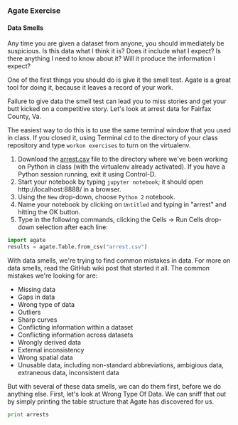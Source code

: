 ### Agate Exercise

#### Data Smells

  Any time you are given a dataset from anyone, you should immediately be suspicious. Is this data what I think it is? Does it include what I expect? Is there anything I need to know about it? Will it produce the information I expect?

  One of the first things you should do is give it the smell test. Agate is a great tool for doing it, because it leaves a record of your work.

  Failure to give data the smell test can lead you to miss stories and get your butt kicked on a competitive story. Let's look at arrest data for Fairfax County, Va.

  The easiest way to do this is to use the same terminal window that you used in class. If you closed it, using Terminal cd to the directory of your class repository and type `workon exercises` to turn on the virtualenv.

  1. Download the [arrest.csv](https://raw.githubusercontent.com/dwillis/smpa3193-exercises/master/arrest.csv) file to the directory where we've been working on Python in class (with the virtualenv already activated). If you have a Python session running, exit it using Control-D.
  2. Start your notebook by typing `jupyter notebook`; it should open http://localhost:8888/ in a browser.
  3. Using the `New` drop-down, choose `Python 2` notebook.
  4. Name your notebook by clicking on `Untitled` and typing in "arrest" and hitting the OK button.
  5. Type in the following commands, clicking the Cells -> Run Cells drop-down selection after each line:

  ```python
  import agate
  results = agate.Table.from_csv("arrest.csv")
  ```

  With data smells, we're trying to find common mistakes in data. For more on data smells, read the GitHub wiki post that started it all. The common mistakes we're looking for are:

  * Missing data
  * Gaps in data
  * Wrong type of data
  * Outliers
  * Sharp curves
  * Conflicting information within a dataset
  * Conflicting information across datasets
  * Wrongly derived data
  * External inconsistency
  * Wrong spatial data
  * Unusable data, including non-standard abbreviations, ambigious data, extraneous data, inconsistent data

  But with several of these data smells, we can do them first, before we do anything else. First, let's look at Wrong Type Of Data. We can sniff that out by simply printing the table structure that Agate has discovered for us.

  ```python
  print arrests
  ```

  
